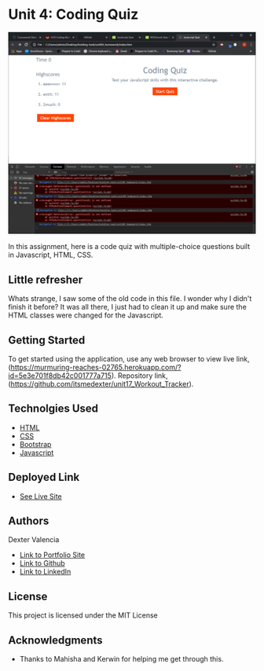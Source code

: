 # Unit 4: Coding Quiz

![Redone](./Assets/coding_quiz.gif)

In this assignment, here is a code quiz with multiple-choice questions built in Javascript, HTML, CSS. 

## Little refresher

Whats strange, I saw some of the old code in this file. I wonder why I didn't finish it before? It was all there, I just had to clean it up and make sure the HTML classes were changed for the Javascript.



## Getting Started

To get started using the application, use any web browser to view live link, (https://murmuring-reaches-02765.herokuapp.com/?id=5e3e701f8db42c001777a715). Repository link, (https://github.com/itsmedexter/unit17_Workout_Tracker).

## Technolgies Used

* [HTML](https://developer.mozilla.org/en-US/docs/Web/HTML)
* [CSS](https://developer.mozilla.org/en-US/docs/Web/CSS)
* [Bootstrap](https://stackpath.bootstrapcdn.com/bootstrap/4.3.1/css/bootstrap.min.css)
* [Javascript](https://developer.mozilla.org/en-US/docs/Web/JavaScript)



## Deployed Link

* [See Live Site](https://murmuring-reaches-02765.herokuapp.com/?id=5e3e701f8db42c001777a715)


## Authors

Dexter Valencia 

- [Link to Portfolio Site](https://github.com/itsmedexter/unit17_Workout_Tracker)
- [Link to Github](https://github.com/itsmedexter)
- [Link to LinkedIn](https://www.linkedin.com/in/dextervalencia/)

## License

This project is licensed under the MIT License 

## Acknowledgments

* Thanks to Mahisha and Kerwin for helping me get through this.  
